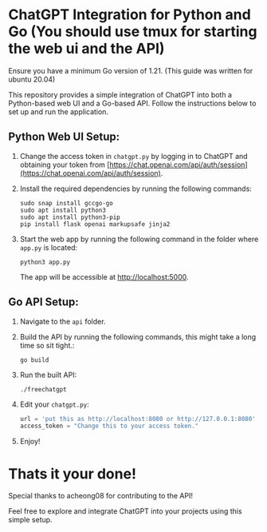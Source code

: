 # ChatGPT Integration for Python and Go (You should use tmux for starting the web ui and the API)
Ensure you have a minimum Go version of 1.21. (This guide was written for ubuntu 20.04)

This repository provides a simple integration of ChatGPT into both a Python-based web UI and a Go-based API. Follow the instructions below to set up and run the application.

## Python Web UI Setup:

1. Change the access token in `chatgpt.py` by logging in to ChatGPT and obtaining your token from [https://chat.openai.com/api/auth/session](https://chat.openai.com/api/auth/session).

2. Install the required dependencies by running the following commands:

   ```
   sudo snap install gccgo-go
   sudo apt install python3
   sudo apt install python3-pip
   pip install flask openai markupsafe jinja2
   ```

3. Start the web app by running the following command in the folder where `app.py` is located:

   ```
   python3 app.py
   ```

   The app will be accessible at [http://localhost:5000](http://localhost:5000).

## Go API Setup:

1. Navigate to the `api` folder.

2. Build the API by running the following commands, this might take a long time so sit tight.:

   ```
   go build
   ```

3. Run the built API:

   ```
   ./freechatgpt
   ```

4. Edit your `chatgpt.py`:

   ```python
   url = 'put this as http://localhost:8080 or http://127.0.0.1:8080'
   access_token = "Change this to your access token."
   ```

5. Enjoy!

# Thats it your done!

Special thanks to acheong08 for contributing to the API!

Feel free to explore and integrate ChatGPT into your projects using this simple setup.
